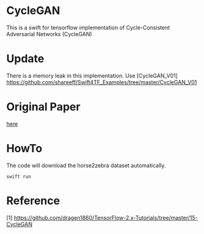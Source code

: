 # CycleGAN

This is a swift for tensorflow implementation of Cycle-Consistent Adversarial Networks (CycleGAN)

# Update

There is a memory leak in this implementation. Use 
[CycleGAN_V01] https://github.com/shareeff/Swift4TF_Examples/tree/master/CycleGAN_V01 


# Original Paper

[here](https://arxiv.org/pdf/1703.10593.pdf)

# HowTo

The code will download the horse2zebra dataset automatically.

```
swift run 
```

#  Reference

[1] https://github.com/dragen1860/TensorFlow-2.x-Tutorials/tree/master/15-CycleGAN
